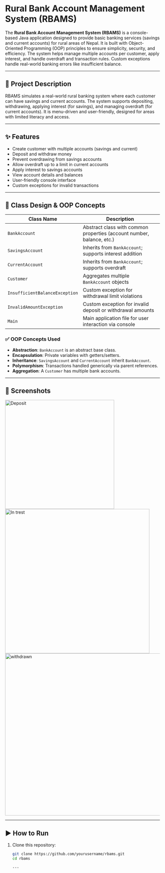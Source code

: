 # Rural Bank Account Management System (RBAMS)

The **Rural Bank Account Management System (RBAMS)** is a console-based Java application designed to provide basic banking services (savings and current accounts) for rural areas of Nepal. It is built with Object-Oriented Programming (OOP) principles to ensure simplicity, security, and efficiency. The system helps manage multiple accounts per customer, apply interest, and handle overdraft and transaction rules. Custom exceptions handle real-world banking errors like insufficient balance.

---

## 📘 Project Description

RBAMS simulates a real-world rural banking system where each customer can have savings and current accounts. The system supports depositing, withdrawing, applying interest (for savings), and managing overdraft (for current accounts). It is menu-driven and user-friendly, designed for areas with limited literacy and access.

---

## ✨ Features

- Create customer with multiple accounts (savings and current)
- Deposit and withdraw money
- Prevent overdrawing from savings accounts
- Allow overdraft up to a limit in current accounts
- Apply interest to savings accounts
- View account details and balances
- User-friendly console interface
- Custom exceptions for invalid transactions

---

## 🧱 Class Design & OOP Concepts

| Class Name              | Description                                                                 |
|------------------------|-----------------------------------------------------------------------------|
| `BankAccount`           | Abstract class with common properties (account number, balance, etc.)      |
| `SavingsAccount`        | Inherits from `BankAccount`; supports interest addition                    |
| `CurrentAccount`        | Inherits from `BankAccount`; supports overdraft                            |
| `Customer`              | Aggregates multiple `BankAccount` objects                                  |
| `InsufficientBalanceException` | Custom exception for withdrawal limit violations                     |
| `InvalidAmountException`       | Custom exception for invalid deposit or withdrawal amounts            |
| `Main`                  | Main application file for user interaction via console                     |

### ✅ OOP Concepts Used

- **Abstraction**: `BankAccount` is an abstract base class.
- **Encapsulation**: Private variables with getters/setters.
- **Inheritance**: `SavingsAccount` and `CurrentAccount` inherit `BankAccount`.
- **Polymorphism**: Transactions handled generically via parent references.
- **Aggregation**: A `Customer` has multiple bank accounts.

---


## 📸 Screenshots
<img width="355" alt="Deposit" src="https://github.com/user-attachments/assets/66a94524-ef21-42f5-a12a-40c15e3dd7a4" />

<img width="470" alt="In trest" src="https://github.com/user-attachments/assets/38b41016-0b21-4ec7-bf20-924e4a107f78" />

<img width="528" alt="withdrawn" src="https://github.com/user-attachments/assets/7ef086c6-114d-4106-93f1-270ee69f6cd2" />

---

## ▶️ How to Run

1. Clone this repository:
   ```bash
   git clone https://github.com/yourusername/rbams.git
   cd rbams

   ---




   
